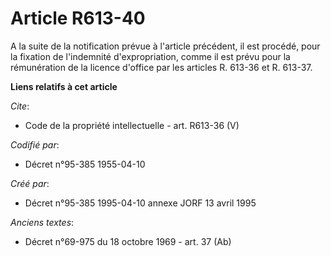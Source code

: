 # Article R613-40

A la suite de la notification prévue à l'article précédent, il est procédé, pour la fixation de l'indemnité d'expropriation,
comme il est prévu pour la rémunération de la licence d'office par les articles R. 613-36 et R. 613-37.

**Liens relatifs à cet article**

_Cite_:

  - Code de la propriété intellectuelle - art. R613-36 (V)

_Codifié par_:

  - Décret n°95-385 1955-04-10

_Créé par_:

  - Décret n°95-385 1995-04-10 annexe JORF 13 avril 1995

_Anciens textes_:

  - Décret n°69-975 du 18 octobre 1969 - art. 37 (Ab)

